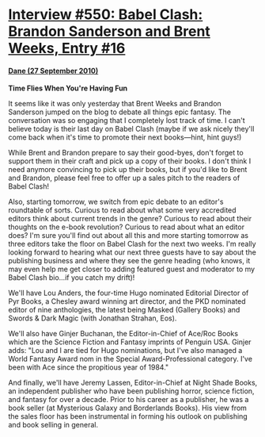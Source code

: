 # [Interview #550: Babel Clash: Brandon Sanderson and Brent Weeks, Entry #16](https://www.theoryland.com/intvmain.php?i=550#16)

#### [Dane (27 September 2010)](http://bordersblog.com/scifi/2010/09/27/brandon-sanderson-and-brent-weeks/time-flies-when-youre-having-fun/)

**Time Flies When You're Having Fun**

It seems like it was only yesterday that Brent Weeks and Brandon Sanderson jumped on the blog to debate all things epic fantasy. The conversation was so engaging that I completely lost track of time. I can't believe today is their last day on Babel Clash (maybe if we ask nicely they'll come back when it's time to promote their next books—hint, hint guys!)

While Brent and Brandon prepare to say their good-byes, don't forget to support them in their craft and pick up a copy of their books. I don't think I need anymore convincing to pick up their books, but if you'd like to Brent and Brandon, please feel free to offer up a sales pitch to the readers of Babel Clash!

Also, starting tomorrow, we switch from epic debate to an editor's roundtable of sorts. Curious to read about what some very accredited editors think about current trends in the genre? Curious to read about their thoughts on the e-book revolution? Curious to read about what an editor does? I'm sure you'll find out about all this and more starting tomorrow as three editors take the floor on Babel Clash for the next two weeks. I'm really looking forward to hearing what our next three guests have to say about the publishing business and where they see the genre heading (who knows, it may even help me get closer to adding featured guest and moderator to my Babel Clash bio...if you catch my drift)!

We'll have Lou Anders, the four-time Hugo nominated Editorial Director of Pyr Books, a Chesley award winning art director, and the PKD nominated editor of nine anthologies, the latest being Masked (Gallery Books) and Swords & Dark Magic (with Jonathan Strahan, Eos).

We'll also have Ginjer Buchanan, the Editor-in-Chief of Ace/Roc Books which are the Science Fiction and Fantasy imprints of Penguin USA. Ginjer adds: "Lou and I are tied for Hugo nominations, but I've also managed a World Fantasy Award nom in the Special Award-Professional category. I've been with Ace since the propitious year of 1984."

And finally, we'll have Jeremy Lassen, Editor-in-Chief at Night Shade Books, an independent publisher who have been publishing horror, science fiction, and fantasy for over a decade. Prior to his career as a publisher, he was a book seller (at Mysterious Galaxy and Borderlands Books). His view from the sales floor has been instrumental in forming his outlook on publishing and book selling in general.

